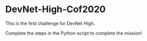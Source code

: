 # DevNet-High-Cof2020
This is the first challenge for DevNet High.

Complete the steps in the Python script to complete the mission!
